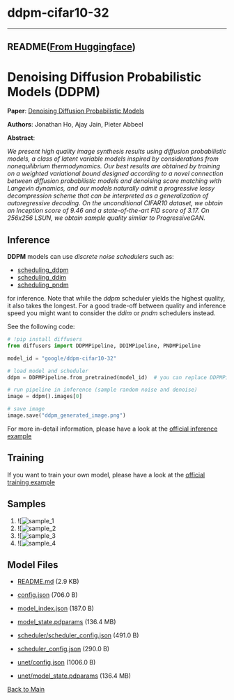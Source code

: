 
# ddpm-cifar10-32
---


## README([From Huggingface](https://huggingface.co/google/ddpm-cifar10-32))



# Denoising Diffusion Probabilistic Models (DDPM)

**Paper**: [Denoising Diffusion Probabilistic Models](https://arxiv.org/abs/2006.11239)

**Authors**: Jonathan Ho, Ajay Jain, Pieter Abbeel

**Abstract**:

*We present high quality image synthesis results using diffusion probabilistic models, a class of latent variable models inspired by considerations from nonequilibrium thermodynamics. Our best results are obtained by training on a weighted variational bound designed according to a novel connection between diffusion probabilistic models and denoising score matching with Langevin dynamics, and our models naturally admit a progressive lossy decompression scheme that can be interpreted as a generalization of autoregressive decoding. On the unconditional CIFAR10 dataset, we obtain an Inception score of 9.46 and a state-of-the-art FID score of 3.17. On 256x256 LSUN, we obtain sample quality similar to ProgressiveGAN.*

## Inference

**DDPM** models can use *discrete noise schedulers* such as:

- [scheduling_ddpm](https://github.com/huggingface/diffusers/blob/main/src/diffusers/schedulers/scheduling_ddpm.py)
- [scheduling_ddim](https://github.com/huggingface/diffusers/blob/main/src/diffusers/schedulers/scheduling_ddim.py)
- [scheduling_pndm](https://github.com/huggingface/diffusers/blob/main/src/diffusers/schedulers/scheduling_pndm.py)

for inference. Note that while the *ddpm* scheduler yields the highest quality, it also takes the longest.
For a good trade-off between quality and inference speed you might want to consider the *ddim* or *pndm* schedulers instead.

See the following code:

```python
# !pip install diffusers
from diffusers import DDPMPipeline, DDIMPipeline, PNDMPipeline

model_id = "google/ddpm-cifar10-32"

# load model and scheduler
ddpm = DDPMPipeline.from_pretrained(model_id)  # you can replace DDPMPipeline with DDIMPipeline or PNDMPipeline for faster inference

# run pipeline in inference (sample random noise and denoise)
image = ddpm().images[0]

# save image
image.save("ddpm_generated_image.png")
```

For more in-detail information, please have a look at the [official inference example](https://colab.research.google.com/github/huggingface/notebooks/blob/main/diffusers/diffusers_intro.ipynb)

## Training

If you want to train your own model, please have a look at the [official training example](https://colab.research.google.com/github/huggingface/notebooks/blob/main/diffusers/training_example.ipynb)

## Samples
1. ![![sample_1](https://huggingface.co/google/ddpm-cifar10-32/resolve/main/images/generated_image_0.png)
2. ![![sample_2](https://huggingface.co/google/ddpm-cifar10-32/resolve/main/images/generated_image_1.png)
3. ![![sample_3](https://huggingface.co/google/ddpm-cifar10-32/resolve/main/images/generated_image_2.png)
4. ![![sample_4](https://huggingface.co/google/ddpm-cifar10-32/resolve/main/images/generated_image_3.png)



## Model Files

- [README.md](https://paddlenlp.bj.bcebos.com/models/community/google/ddpm-cifar10-32/README.md) (2.9 KB)

- [config.json](https://paddlenlp.bj.bcebos.com/models/community/google/ddpm-cifar10-32/config.json) (706.0 B)

- [model_index.json](https://paddlenlp.bj.bcebos.com/models/community/google/ddpm-cifar10-32/model_index.json) (187.0 B)

- [model_state.pdparams](https://paddlenlp.bj.bcebos.com/models/community/google/ddpm-cifar10-32/model_state.pdparams) (136.4 MB)

- [scheduler/scheduler_config.json](https://paddlenlp.bj.bcebos.com/models/community/google/ddpm-cifar10-32/scheduler/scheduler_config.json) (491.0 B)

- [scheduler_config.json](https://paddlenlp.bj.bcebos.com/models/community/google/ddpm-cifar10-32/scheduler_config.json) (290.0 B)

- [unet/config.json](https://paddlenlp.bj.bcebos.com/models/community/google/ddpm-cifar10-32/unet/config.json) (1006.0 B)

- [unet/model_state.pdparams](https://paddlenlp.bj.bcebos.com/models/community/google/ddpm-cifar10-32/unet/model_state.pdparams) (136.4 MB)


[Back to Main](../../)